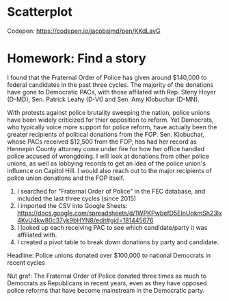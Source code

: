 # Scatterplot
Codepen: https://codepen.io/jacobsjmd/pen/KKdLavG

# Homework: Find a story

I found that the Fraternal Order of Police has given around $140,000 to federal candidates in the past three cycles. The majority of 
the donations have gone to Democratic PACs, with those affilated with Rep. Steny Hoyer (D-MD), Sen. Patrick Leahy (D-Vt) and Sen. Amy Klobuchar (D-MN).

With protests against police brutality sweeping the nation, police unions have been widely criticized for thier opposition to reform. Yet Democrats, who typically voice more support for police reform, have actually been the greater recipients of political donations from the FOP. Sen. Klobuchar, whose PACs received $12,500 from the FOP, has had her record 
as Hennepin County attorney come under fire for how her office handled police accused of wrongdoing. I will look at donations from other police unions, as well as lobbying records 
to get an idea of the police union's influence on Capitol Hill. I would also reach out to the major recipients of police union donations and the FOP itself.

1. I searched for "Fraternal Order of Police" in the FEC database, and included the last three cycles (since 2015)
2. I imported the CSV into Google Sheets: https://docs.google.com/spreadsheets/d/1WPKPwbefD5EInUqkmSh23lx4KvU4kw80c37yk9bHYN8/edit#gid=181445676
3. I looked up each receiving PAC to see which candidate/party it was affiliated with.
4. I created a pivot table to break down donations by party and candidate.

Headline: Police unions donated over $100,000 to national Democrats in recent cycles

Nut graf: The Fraternal Order of Police donated three times as much to Democrats as Republicans in recent years, 
even as they have opposed police reforms that have become mainstream in the Democratic party.
